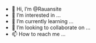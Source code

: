- 👋 Hi, I’m @Rauansite
- 👀 I’m interested in ...
- 🌱 I’m currently learning ...
- 💞️ I’m looking to collaborate on ...
- 📫 How to reach me ...

<!---
Rauansite/Rauansite is a ✨ special ✨ repository because its `README.md` (this file) appears on your GitHub profile.
You can click the Preview link to take a look at your changes.
--->
